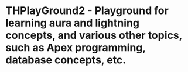 # THPlayGround2 - Playground for learning aura and lightning concepts, and various other topics, such as Apex programming, database concepts, etc.
